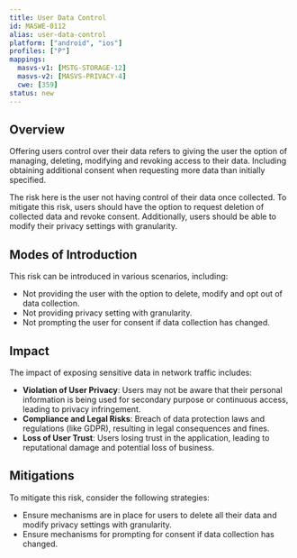 ```yaml
---
title: User Data Control 
id: MASWE-0112
alias: user-data-control
platform: ["android", "ios"]
profiles: ["P"]
mappings:
  masvs-v1: [MSTG-STORAGE-12]
  masvs-v2: [MASVS-PRIVACY-4]
  cwe: [359]
status: new
---
```


## Overview

Offering users control over their data refers to giving the user the option of managing, deleting, modifying and revoking access to their data. Including obtaining additional consent when requesting more data than initially specified.

The risk here is the user not having control of their data once collected. To mitigate this risk, users should have the option to request deletion of collected data and revoke consent. Additionally, users should be able to modify their privacy settings with granularity.


## Modes of Introduction

This risk can be introduced in various scenarios, including:

- Not providing the user with the option to delete, modify and opt out of data collection.
- Not providing privacy setting with granularity.
- Not prompting the user for consent if data collection has changed.



## Impact

The impact of exposing sensitive data in network traffic includes:

- **Violation of User Privacy**: Users may not be aware that their personal information is being used for secondary purpose or continuous access, leading to privacy infringement.
- **Compliance and Legal Risks**: Breach of data protection laws and regulations (like GDPR), resulting in legal consequences and fines.
- **Loss of User Trust**: Users losing trust in the application, leading to reputational damage and potential loss of business.

## Mitigations

To mitigate this risk, consider the following strategies:

- Ensure mechanisms are in place for users to delete all their data and modify privacy settings with granularity.
- Ensure mechanisms for prompting for consent if data collection has changed.
